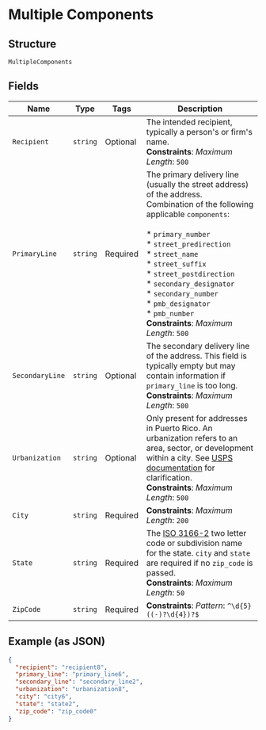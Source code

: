 
# Multiple Components

## Structure

`MultipleComponents`

## Fields

| Name | Type | Tags | Description |
|  --- | --- | --- | --- |
| `Recipient` | `string` | Optional | The intended recipient, typically a person's or firm's name.<br>**Constraints**: *Maximum Length*: `500` |
| `PrimaryLine` | `string` | Required | The primary delivery line (usually the street address) of the address.<br>Combination of the following applicable `components`:<br><br>* `primary_number`<br>* `street_predirection`<br>* `street_name`<br>* `street_suffix`<br>* `street_postdirection`<br>* `secondary_designator`<br>* `secondary_number`<br>* `pmb_designator`<br>* `pmb_number`<br>**Constraints**: *Maximum Length*: `500` |
| `SecondaryLine` | `string` | Optional | The secondary delivery line of the address. This field is typically empty but may contain information if `primary_line` is too long.<br>**Constraints**: *Maximum Length*: `500` |
| `Urbanization` | `string` | Optional | Only present for addresses in Puerto Rico. An urbanization refers to an area, sector, or development within a city. See <a href="https://pe.usps.com/text/pub28/28api_008.htm#:~:text=I51.,-4%20Urbanizations&text=In%20Puerto%20Rico%2C%20identical%20street,placed%20before%20the%20urbanization%20name." target="_blank">USPS documentation</a> for clarification.<br>**Constraints**: *Maximum Length*: `500` |
| `City` | `string` | Required | **Constraints**: *Maximum Length*: `200` |
| `State` | `string` | Required | The <a href="https://en.wikipedia.org/wiki/ISO_3166-2:US" target="_blank">ISO 3166-2</a> two letter code or subdivision name for the state. `city` and `state` are required if no `zip_code` is passed.<br>**Constraints**: *Maximum Length*: `50` |
| `ZipCode` | `string` | Required | **Constraints**: *Pattern*: `^\d{5}((-)?\d{4})?$` |

## Example (as JSON)

```json
{
  "recipient": "recipient8",
  "primary_line": "primary_line6",
  "secondary_line": "secondary_line2",
  "urbanization": "urbanization8",
  "city": "city6",
  "state": "state2",
  "zip_code": "zip_code0"
}
```

